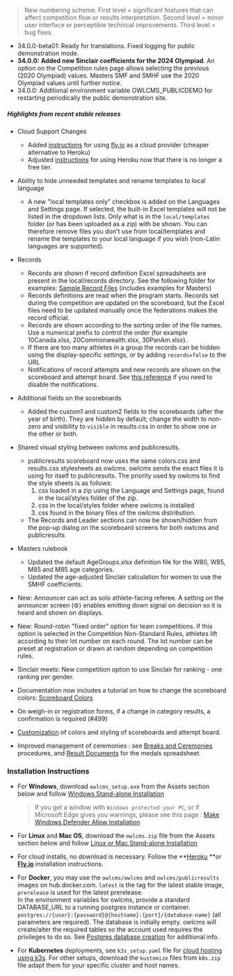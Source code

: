 > New numbering scheme.  First level = significant features that can affect competition flow or results interpretation.  Second level = minor user interface or perceptible technical improvements.  Third level = bug fixes.

- 34.0.0-beta01: Ready for translations.  Fixed logging for public demonstration mode.
- **34.0.0:** **Added new Sinclair coefficients for the 2024 Olympiad**.  An option on the Competition rules page allows selecting the previous (2020 Olympiad) values.  Masters SMF and SMHF use the 2020 Olympiad values until further notice.
- 34.0.0: Additional environment variable OWLCMS_PUBLICDEMO for restarting periodically the public demonstration site.

##### Highlights from recent stable releases

- Cloud Support Changes
  - Added [instructions](https://owlcms.github.io/owlcms4-prerelease/#/Fly) for using [fly.io](https://fly.io) as a cloud provider (cheaper alternative to Heroku)
  - Adjusted [instructions](https://owlcms.github.io/owlcms4-prerelease/#/Heroku) for using Heroku now that there is no longer a free tier.
- Ability to hide unneeded templates and rename templates to local language
  - A new "local templates only" checkbox is added on the Languages and Settings page. If selected, the built-in Excel templates will not be listed in the dropdown lists. Only what is in the `local/templates` folder (or has been uploaded as a zip) with be shown. You can therefore remove files you don't use from local/templates and rename the templates to your local language if you wish (non-Latin languages are supported).

- Records
  - Records are shown if record definition Excel spreadsheets are present in the local/records directory.  See the following folder for examples: [Sample Record Files](https://www.dropbox.com/sh/sbr804kqfwkgs6g/AAAEcT2sih9MmnrpYzkh6Erma?dl=0) (includes examples for Masters)
  - Records definitions are read when the program starts.  Records set during the competition are updated on the scoreboard, but the Excel files need to be updated manually once the federations makes the record official.
  - Records are shown according to the sorting order of the file names. Use a numerical prefix to control the order (for example 10Canada.xlsx, 20Commonwealth.xlsx, 30PanAm.xlsx).
  - If there are too many athletes in a group the records can be hidden using the display-specific settings, or by adding `records=false` to the URL
  - Notifications of record attempts and new records are shown on the scoreboard and attempt board. See [this reference](https://owlcms.github.io/owlcms4-prerelease/#/Styles#hiding-notifications) if you need to disable the notifications.
- Additional fields on the scoreboards
  - Added the custom1 and custom2 fields to the scoreboards (after the year of birth).  They are hidden by default; change the width to non-zero and visibility to `visible` in results.css in order to show one or the other or both.
- Shared visual styling between owlcms and publicresults.
  - publicresults scoreboard now uses the same colors.css and results.css stylesheets as owlcms.  owlcms sends the exact files it is using for itself to publicresults. The priority used by owlcms to find the style sheets is as follows:
    1. css loaded in a zip using the Language and Settings page, found in the local/styles folder of the zip.  
    2. css in the local/styles folder where owlcms is installed
    3. css found in the binary files of the owlcms distribution.
  - The Records and Leader sections can now be shown/hidden from the pop-up dialog on the scoreboard screens for both owlcms and publicresults
- Masters rulebook
  - Updated the default AgeGroups.xlsx definition file for the W80, W85, M85 and M85 age categories.
  - Updated the age-adjusted Sinclair calculation for women to use the SMHF coefficients.
- New: Announcer can act as solo athlete-facing referee. A setting on the announcer screen (⚙) enables emitting down signal on decision so it is heard and shown on displays.
- New: Round-robin "fixed order" option for team competitions.  If this option is selected in the Competition Non-Standard Rules, athletes lift according to their lot number on each round. The lot number can be preset at registration or drawn at random depending on competition rules.
- Sinclair meets: New competition option to use Sinclair for ranking - one ranking per gender. 
- Documentation now includes a tutorial on how to change the scoreboard colors: [Scoreboard Colors](https://owlcms.github.io/owlcms4-prerelease/#/Styles) 
- On weigh-in or registration forms, if a change in category results, a confirmation is required (#499)
- [Customization](https://owlcms.github.io/owlcms4-prerelease/#/UploadingLocalSettings) of colors and styling of scoreboards and attempt board. 
- Improved management of ceremonies : see [Breaks and Ceremonies](https://owlcms.github.io/owlcms4-prerelease/#/Breaks) procedures, and [Result Documents](https://owlcms.github.io/owlcms4-prerelease/#/Documents) for the medals spreadsheet.


### **Installation Instructions**

  - For **Windows**, download `owlcms_setup.exe` from the Assets section below and follow [Windows Stand-alone Installation](https://owlcms.github.io/owlcms4-prerelease/#/LocalWindowsSetup)

    > If you get a window with `Windows protected your PC`, or if Microsoft Edge gives you warnings, please see this page : [Make Windows Defender Allow Installation](https://owlcms.github.io/owlcms4-prerelease/#/DefenderOff)

  - For **Linux** and **Mac OS**, download the `owlcms.zip` file from the Assets section below and follow [Linux or Mac Stand-alone Installation](https://owlcms.github.io/owlcms4-prerelease/#/LocalLinuxMacSetup)

  - For cloud installs, no download is necessary. Follow the **[Heroku](Heroku) **or **[Fly.io](Fly)** installation instructions.

- For **Docker**, you may use the `owlcms/owlcms` and `owlcms/publicresults` images on hub.docker.com.  `latest` is the tag for the latest stable image, `prerelease` is used for the latest prerelease.  
  In the environment variables for owlcms, provide a standard DATABASE_URL to a running postgres instance or container. `postgres://{user}:{password}@{hostname}:{port}/{database-name}` (all parameters are required).
  The database is initially empty. owlcms will create/alter the required tables so the account used requires the privileges to do so. See [Postgres database creation](https://owlcms.github.io/owlcms4-prerelease/#/PostgreSQL?id=initial-configuration-of-postgresql) for additional info.

- For **Kubernetes** deployments, see `k3s_setup.yaml` file for [cloud hosting using k3s](https://owlcms.github.io/owlcms4-prerelease/#/DigitalOcean). For other setups, download the `kustomize` files from `k8s.zip` file adapt them for your specific cluster and host names. 